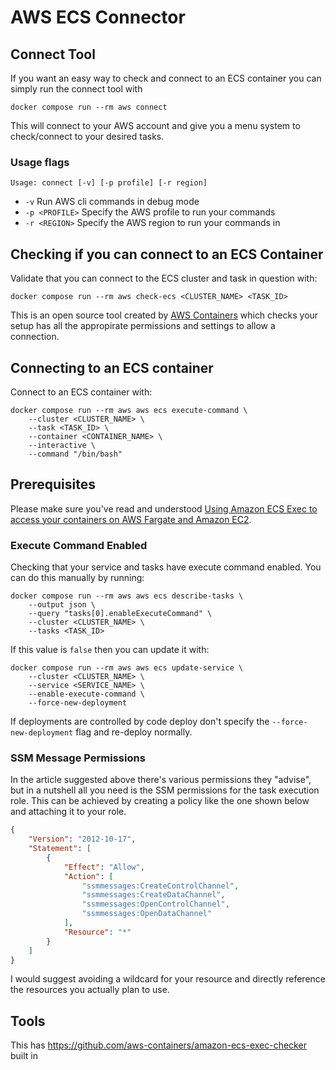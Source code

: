 # AWS ECS Connector

## Connect Tool

If you want an easy way to check and connect to an ECS container you can simply run the connect tool with
```shell
docker compose run --rm aws connect
```

This will connect to your AWS account and give you a menu system to check/connect to your desired tasks.

### Usage flags

```shell
Usage: connect [-v] [-p profile] [-r region]
```

- `-v` Run AWS cli commands in debug mode
- `-p <PROFILE>` Specify the AWS profile to run your commands
- `-r <REGION>` Specify the AWS region to run your commands in

## Checking if you can connect to an ECS Container

Validate that you can connect to the ECS cluster and task in question with:

```shell
docker compose run --rm aws check-ecs <CLUSTER_NAME> <TASK_ID>
```

This is an open source tool created by [AWS Containers](https://github.com/aws-containers/amazon-ecs-exec-checker) which checks your setup has all the appropirate permissions and settings to allow a connection.

## Connecting to an ECS container

Connect to an ECS container with:

```shell
docker compose run --rm aws aws ecs execute-command \
    --cluster <CLUSTER_NAME> \
    --task <TASK_ID> \
    --container <CONTAINER_NAME> \
    --interactive \
    --command "/bin/bash"
```

## Prerequisites

Please make sure you've read and understood [Using Amazon ECS Exec to access your containers on AWS Fargate and Amazon EC2](https://aws.amazon.com/blogs/containers/new-using-amazon-ecs-exec-access-your-containers-fargate-ec2/).

### Execute Command Enabled

Checking that your service and tasks have execute command enabled. You can do this manually by running:
```shell
docker compose run --rm aws aws ecs describe-tasks \
    --output json \
    --query "tasks[0].enableExecuteCommand" \
    --cluster <CLUSTER_NAME> \
    --tasks <TASK_ID>
```

If this value is `false` then you can update it with:

```shell
docker compose run --rm aws aws ecs update-service \
    --cluster <CLUSTER_NAME> \
    --service <SERVICE_NAME> \
    --enable-execute-command \
    --force-new-deployment 
```
If deployments are controlled by code deploy don't specify the `--force-new-deployment` flag and re-deploy normally.



### SSM Message Permissions

In the article suggested above there's various permissions they "advise", but in a nutshell all you need is the SSM 
permissions for the task execution role. This can be achieved by creating a policy like the one shown below and 
attaching it to your role.

```json
{
    "Version": "2012-10-17",
    "Statement": [
        {
            "Effect": "Allow",
            "Action": [
                "ssmmessages:CreateControlChannel",
                "ssmmessages:CreateDataChannel",
                "ssmmessages:OpenControlChannel",
                "ssmmessages:OpenDataChannel"
            ],
            "Resource": "*"
        }
    ]
}
```

I would suggest avoiding a wildcard for your resource and directly reference the resources you actually plan to use.

## Tools

This has https://github.com/aws-containers/amazon-ecs-exec-checker built in
